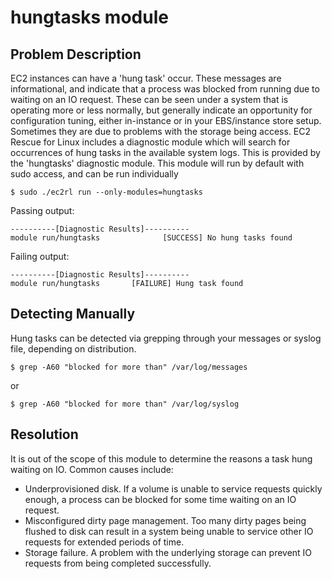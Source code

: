 # hungtasks module

## Problem Description

EC2 instances can have a 'hung task' occur. These messages are informational, and indicate that a process was blocked from running due to waiting on an IO request. These can be seen under a system that is operating more or less normally, but generally indicate an opportunity for configuration tuning, either in-instance or in your EBS/instance store setup. Sometimes they are due to problems with the storage being access. EC2 Rescue for Linux includes a diagnostic module which will search for occurrences of hung tasks in the available system logs.  This is provided by the 'hungtasks' diagnostic module.  This module will run by default with sudo access, and can be run individually

```commandline
$ sudo ./ec2rl run --only-modules=hungtasks
```

Passing output:

```commandline
----------[Diagnostic Results]----------
module run/hungtasks              [SUCCESS] No hung tasks found
```

Failing output:

```commandline
----------[Diagnostic Results]----------
module run/hungtasks       [FAILURE] Hung task found
```

## Detecting Manually

Hung tasks can be detected via grepping through your messages or syslog file, depending on distribution.

```commandline
$ grep -A60 "blocked for more than" /var/log/messages
```

or

```commandline
$ grep -A60 "blocked for more than" /var/log/syslog
```

## Resolution

It is out of the scope of this module to determine the reasons a task hung waiting on IO. Common causes include:

* Underprovisioned disk. If a volume is unable to service requests quickly enough, a process can be blocked for some time waiting on an IO request.
* Misconfigured dirty page management. Too many dirty pages being flushed to disk can result in a system being unable to service other IO requests for extended periods of time.
* Storage failure. A problem with the underlying storage can prevent IO requests from being completed successfully.
